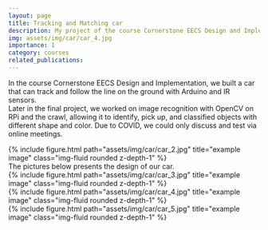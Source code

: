```yaml
---
layout: page
title: Tracking and Matching car
description: My project of the course Cornerstone EECS Design and Implementation.
img: assets/img/car/car_4.jpg
importance: 1
category: courses
related_publications: 
---
```


In the course Cornerstone EECS Design and Implementation, we built a car that can track and follow the line on the ground with Arduino and IR sensors.  <br>
Later in the final project, we worked on image recognition with OpenCV on RPi and the crawl, allowing it to identify, pick up, and classified objects with different shape and color. Due to COVID, we could only discuss and test via online meetings. <br>
<div class="row">
    <div class="col-sm mt-3 mt-md-0">
        {% include figure.html path="assets/img/car/car_2.jpg" title="example image" class="img-fluid rounded z-depth-1" %}
    </div>
</div>
The pictures below presents the design of our car. 
<div class="row justify-content-sm-center">
    <div class="col-sm mt-3 mt-md-0">
        {% include figure.html path="assets/img/car/car_3.jpg" title="example image" class="img-fluid rounded z-depth-1" %}
    </div>
    <div class="col-sm mt-3 mt-md-0">
        {% include figure.html path="assets/img/car/car_4.jpg" title="example image" class="img-fluid rounded z-depth-1" %}
    </div>
        <div class="col-sm mt-3 mt-md-0">
        {% include figure.html path="assets/img/car/car_5.jpg" title="example image" class="img-fluid rounded z-depth-1" %}
    </div>
</div>